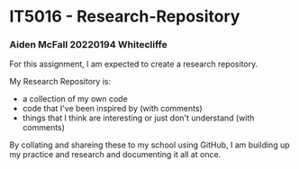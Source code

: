 # IT5016 - Research-Repository
### Aiden McFall 20220194 Whitecliffe

For this assignment, I am expected to create a research repository.

My Research Repository is:
- a collection of my own code
- code that I've been inspired by (with comments)
- things that I think are interesting or just don't understand (with comments)

By collating and shareing these to my school using GitHub, I am building up my practice and research and documenting it all at once.
